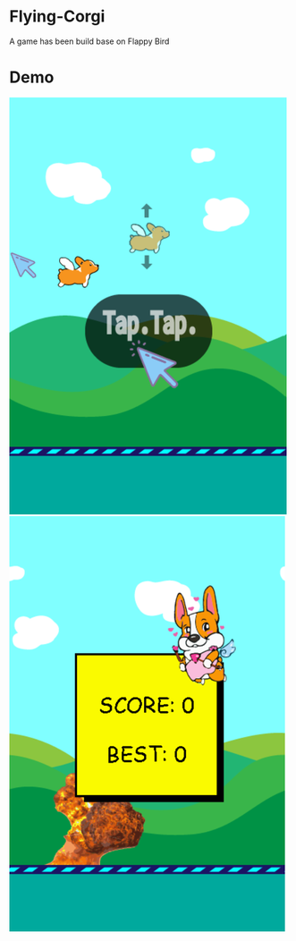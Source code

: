# Flying-Corgi
A game has been build base on Flappy Bird

# Demo
<div class="center">
<img src="demo1.png">
<img src="demo3.png">
